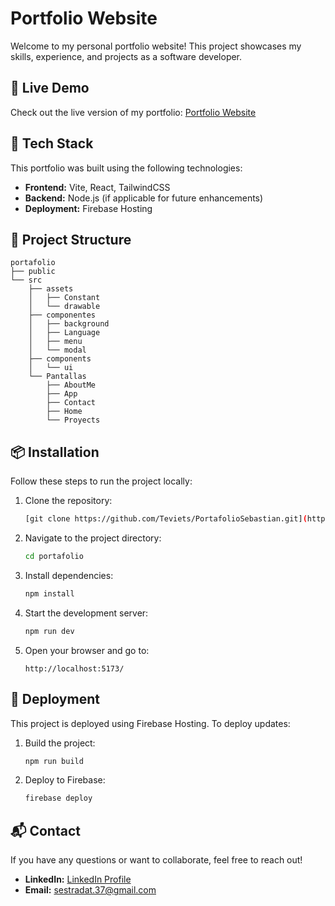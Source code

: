 # Portfolio Website

Welcome to my personal portfolio website! This project showcases my skills, experience, and projects as a software developer.

## 🔗 Live Demo
Check out the live version of my portfolio: [Portfolio Website](https://portafolio-bba7e.web.app/)

## 🚀 Tech Stack
This portfolio was built using the following technologies:
- **Frontend:** Vite, React, TailwindCSS
- **Backend:** Node.js (if applicable for future enhancements)
- **Deployment:** Firebase Hosting

## 📂 Project Structure
```
portafolio
├── public
└── src
    ├── assets
    │   ├── Constant
    │   └── drawable
    ├── componentes
    │   ├── background
    │   ├── Language
    │   ├── menu
    │   └── modal
    ├── components
    │   └── ui
    └── Pantallas
        ├── AboutMe
        ├── App
        ├── Contact
        ├── Home
        └── Proyects
```

## 📦 Installation
Follow these steps to run the project locally:

1. Clone the repository:
   ```bash
   [git clone https://github.com/Teviets/PortafolioSebastian.git](https://github.com/Teviets/PortafolioSebastian.git)
   ```

2. Navigate to the project directory:
   ```bash
   cd portafolio
   ```

3. Install dependencies:
   ```bash
   npm install
   ```

4. Start the development server:
   ```bash
   npm run dev
   ```

5. Open your browser and go to:
   ```
   http://localhost:5173/
   ```

## 🚀 Deployment
This project is deployed using Firebase Hosting. To deploy updates:

1. Build the project:
   ```bash
   npm run build
   ```
2. Deploy to Firebase:
   ```bash
   firebase deploy
   ```

## 📬 Contact
If you have any questions or want to collaborate, feel free to reach out!

- **LinkedIn:** [LinkedIn Profile](https://www.linkedin.com/in/sebastian-estrada-0b73a0274/)
- **Email:** sestradat.37@gmail.com


